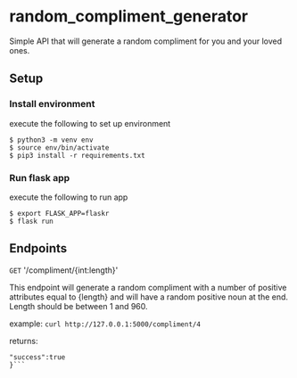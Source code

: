 # random_compliment_generator

Simple API that will generate a random compliment for you and your loved ones.

## Setup 
### Install environment
execute the following to set up environment

    $ python3 -m venv env
    $ source env/bin/activate
    $ pip3 install -r requirements.txt

### Run flask app
execute the following to run app

    $ export FLASK_APP=flaskr
    $ flask run
## Endpoints

```GET``` '/compliment/{int:length}'
   
   This endpoint will generate a random compliment with a number of positive attributes equal to  {length} and will have a random positive noun at the end. Length should be between 1 and 960.
   
   example:
```curl http://127.0.0.1:5000/compliment/4```

returns:
``` {"compliment":"You are a peerless, graceful, flexible, sincere beauty",
"success":true
}```
